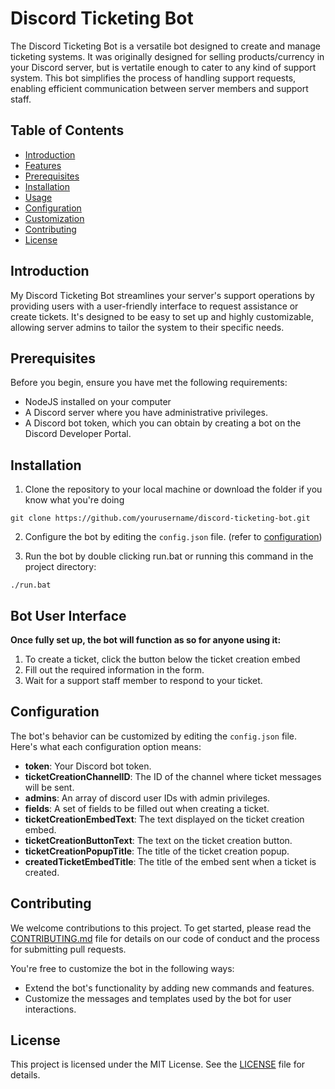 # Discord Ticketing Bot

The Discord Ticketing Bot is a versatile bot designed to create and manage ticketing systems. It was originally designed for selling products/currency in your Discord server, but is vertatile enough to cater to any kind of support system. This bot simplifies the process of handling support requests, enabling efficient communication between server members and support staff.

## Table of Contents
- [Introduction](#introduction)
- [Features](#features)
- [Prerequisites](#prerequisites)
- [Installation](#installation)
- [Usage](#usage)
- [Configuration](#configuration)
- [Customization](#customization)
- [Contributing](#contributing)
- [License](#license)

## Introduction

My Discord Ticketing Bot streamlines your server's support operations by providing users with a user-friendly interface to request assistance or create tickets. It's designed to be easy to set up and highly customizable, allowing server admins to tailor the system to their specific needs.

## Prerequisites

Before you begin, ensure you have met the following requirements:

- NodeJS installed on your computer
- A Discord server where you have administrative privileges.
- A Discord bot token, which you can obtain by creating a bot on the Discord Developer Portal.

## Installation

1. Clone the repository to your local machine or download the folder if you know what you're doing
```
git clone https://github.com/yourusername/discord-ticketing-bot.git
```

2. Configure the bot by editing the `config.json` file. (refer to [configuration](#configuration))

3. Run the bot by double clicking run.bat or running this command in the project directory:
```
./run.bat
```

## Bot User Interface

**Once fully set up, the bot will function as so for anyone using it:**
1. To create a ticket, click the button below the ticket creation embed
2. Fill out the required information in the form.
3. Wait for a support staff member to respond to your ticket.

## Configuration

The bot's behavior can be customized by editing the `config.json` file. Here's what each configuration option means:

- **token**: Your Discord bot token.
- **ticketCreationChannelID**: The ID of the channel where ticket messages will be sent.
- **admins**: An array of discord user IDs with admin privileges.
- **fields**: A set of fields to be filled out when creating a ticket.
- **ticketCreationEmbedText**: The text displayed on the ticket creation embed.
- **ticketCreationButtonText**: The text on the ticket creation button.
- **ticketCreationPopupTitle**: The title of the ticket creation popup.
- **createdTicketEmbedTitle**: The title of the embed sent when a ticket is created.


## Contributing

We welcome contributions to this project. To get started, please read the [CONTRIBUTING.md](CONTRIBUTING.md) file for details on our code of conduct and the process for submitting pull requests.

You're free to customize the bot in the following ways:

- Extend the bot's functionality by adding new commands and features.
- Customize the messages and templates used by the bot for user interactions.

## License

This project is licensed under the MIT License. See the [LICENSE](LICENSE) file for details.
